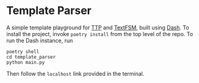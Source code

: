 # Template Parser

A simple template playground for [TTP](https://ttp.readthedocs.io/en/latest/)
and [TextFSM](https://github.com/google/textfsm), built using [Dash](https://dash.plotly.com/).
To install the project, invoke `poetry install` from the top level of the repo.
To run the Dash instance, run

```
poetry shell
cd template_parser
python main.py
```

Then follow the `localhost` link provided in the terminal.